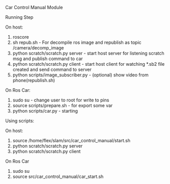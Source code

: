 Car Control Manual Module


Running Step


On host:

1. roscore
2. sh repub.sh - For decompile ros image and republish as topic /camera/decomp_image
3. python scratch/scratch.py server   -  start host server for listening scratch msg and publish command to car
4. python scratch/scratch.py client   - start host client for watching *.sb2 file created and send command to server
5. python scripts/image_subscriber.py - (optional) show video from phone(republish.sh)



On Ros Car:

1. sudo su - change user to root for write to pins
2. source scripts/prepare.sh   - for export some var
3. python scripts/car.py - starting



Using scripts:

On host:
1. source /home/flex/slam/src/car_control_manual/start.sh
2. python scratch/scratch.py server
3. python scratch/scratch.py client

On Ros Car
1. sudo su
2. source src/car_control_manual/car_start.sh 
